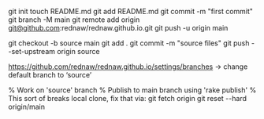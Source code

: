 git init
touch README.md
git add README.md 
git commit -m "first commit"
git branch -M main
git remote add origin git@github.com:rednaw/rednaw.github.io.git
git push -u origin main

git checkout -b source main
git add .
git commit -m "source files"
git push --set-upstream origin source

https://github.com/rednaw/rednaw.github.io/settings/branches -> change default branch to ‘source’


% Work on 'source' branch
% Publish to main branch using 'rake publish'
% This sort of breaks local clone, fix that via:
git fetch origin
git reset --hard origin/main

